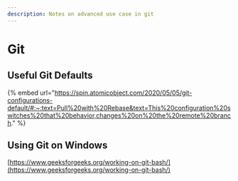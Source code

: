 ```yaml
---
description: Notes on advanced use case in git
---
```


# Git

## Useful Git Defaults

{% embed url="https://spin.atomicobject.com/2020/05/05/git-configurations-default/#:~:text=Pull%20with%20Rebase&text=This%20configuration%20switches%20that%20behavior,changes%20on%20the%20remote%20branch." %}



## Using Git on Windows

[https://www.geeksforgeeks.org/working-on-git-bash/](https://www.geeksforgeeks.org/working-on-git-bash/)
